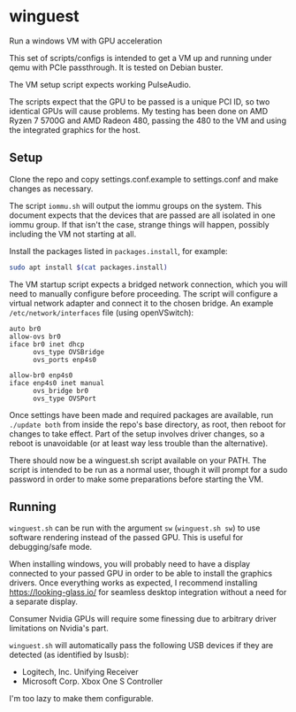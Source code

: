 # winguest
Run a windows VM with GPU acceleration

This set of scripts/configs is intended to get a VM up and running under qemu with 
PCIe passthrough. It is tested on Debian buster.

The VM setup script expects working PulseAudio.

The scripts expect that the GPU to be passed is a unique PCI ID, so two identical GPUs will cause 
problems. My testing has been done on AMD Ryzen 7 5700G and AMD Radeon 480, passing the 480 to the VM 
and using the integrated graphics for the host.

## Setup

Clone the repo and copy settings.conf.example to settings.conf and make changes as necessary.

The script `iommu.sh` will output the iommu groups on the system. This document expects that 
the devices that are passed are all isolated in one iommu group. If that isn't the case, strange 
things will happen, possibly including the VM not starting at all.

Install the packages listed in `packages.install`, for example:
```bash
sudo apt install $(cat packages.install)
```

The VM startup script expects a bridged network connection, which you will need to manually configure 
before proceeding. The script will configure a virtual network adapter and connect it to
the chosen bridge.
An example `/etc/network/interfaces` file (using openVSwitch):
```
auto br0
allow-ovs br0
iface br0 inet dhcp
      ovs_type OVSBridge
      ovs_ports enp4s0

allow-br0 enp4s0
iface enp4s0 inet manual
      ovs_bridge br0
      ovs_type OVSPort
```

Once settings have been made and required packages are available, run `./update both` from 
inside the repo's base directory, as root, then reboot for changes to take effect. Part of the setup 
involves driver changes, so a reboot is unavoidable (or at least way less trouble than the alternative).

There should now be a winguest.sh script available on your PATH. The script is intended to be run
as a normal user, though it will prompt for a sudo password in order to make some preparations 
before starting the VM.

## Running

`winguest.sh` can be run with the argument `sw` (`winguest.sh sw`) to use software rendering instead of 
the passed GPU. This is useful for debugging/safe mode.

When installing windows, you will probably need to have a display connected to your passed GPU in order 
to be able to install the graphics drivers. Once everything works as expected, I recommend installing
https://looking-glass.io/ for seamless desktop integration without a need for a separate display.

Consumer Nvidia GPUs will require some finessing due to arbitrary driver limitations on Nvidia's part.

`winguest.sh` will automatically pass the following USB devices if they are detected (as identified by lsusb):
 - Logitech, Inc. Unifying Receiver
 - Microsoft Corp. Xbox One S Controller

I'm too lazy to make them configurable.
